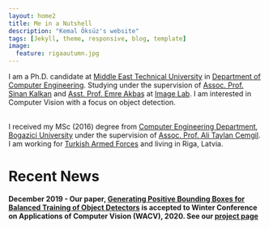 ```yaml
---
layout: home2
title: Me in a Nutshell
description: "Kemal Öksüz's website"
tags: [Jekyll, theme, responsive, blog, template]
image:
  feature: rigaautumn.jpg
---
```


I am a Ph.D. candidate at <a href="https://www.metu.edu.tr" target="_blank">Middle East Technical University</a> in <a href="https://ceng.metu.edu.tr" target="_blank">Department of Computer Engineering</a>. Studying under the supervision of <a href="http://www.kovan.ceng.metu.edu.tr/~sinan/" target="_blank">Assoc. Prof. Sinan Kalkan</a> and <a href="http://user.ceng.metu.edu.tr/~emre/" target="_blank">Asst. Prof. Emre Akbaş</a> at <a href="https://image.ceng.metu.edu.tr" target="_blank">Image Lab</a>. I am interested in Computer Vision with a focus on object detection.

<br />
I received my MSc (2016) degree from <a href="https://www.cmpe.boun.edu.tr" target="_blank">Computer Engineering Department</a>, <a href="http://www.boun.edu.tr/en-US/Index" target="_blank">Bogazici University</a> under the supervision of <a href="https://www.cmpe.boun.edu.tr/~cemgil/" target="_blank">Assoc. Prof. Ali Taylan Cemgil</a>.

<br />
I am working for <a href="https://www.tsk.tr/HomeEng" target="_blank">Turkish Armed Forces</a> and living in Riga, Latvia.

<h1>Recent News</h1> 
<b>December 2019<b/> - Our paper, <a href="https://arxiv.org/abs/1909.09777" target="_blank">Generating Positive Bounding Boxes for Balanced Training of Object Detectors</a> is accepted to Winter Conference on Applications of Computer Vision (WACV), 2020. See our <a href="https://github.com/kemaloksuz/BoundingBoxGenerator" target="_blank">project page</a> 
<br />
